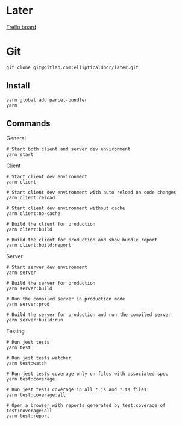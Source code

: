 # Later

[Trello board](https://trello.com/b/chkA7VcK/later-game)

# Git
``` shell
git clone git@gitlab.com:ellipticaldoor/later.git
```

## Install

``` shell
yarn global add parcel-bundler
yarn
```

## Commands

General
``` shell
# Start both client and server dev environment
yarn start
```

Client
``` shell
# Start client dev environment
yarn client

# Start client dev environment with auto reload on code changes
yarn client:reload

# Start client dev environment without cache
yarn client:no-cache

# Build the client for production
yarn client:build

# Build the client for production and show bundle report
yarn client:build:report
```

Server
``` shell
# Start server dev environment
yarn server

# Build the server for production
yarn server:build

# Run the compiled server in production mode
yarn server:prod

# Build the server for production and run the compiled server
yarn server:build:run
```

Testing
``` shell
# Run jest tests
yarn test

# Run jest tests watcher
yarn test:watch

# Run jest tests coverage only on files with associated spec
yarn test:coverage

# Run jest tests coverage in all *.js and *.ts files
yarn test:coverage:all

# Open a browser with reports generated by test:coverage of test:coverage:all
yarn test:report
```
